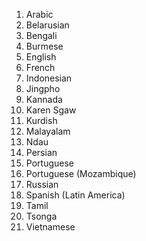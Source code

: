1. Arabic
2. Belarusian
3. Bengali
4. Burmese
5. English
6. French
7. Indonesian
8. Jingpho
9. Kannada
10. Karen Sgaw
11. Kurdish
12. Malayalam
13. Ndau
14. Persian
15. Portuguese
16. Portuguese (Mozambique)
17. Russian
18. Spanish (Latin America)
19. Tamil
20. Tsonga
21. Vietnamese
